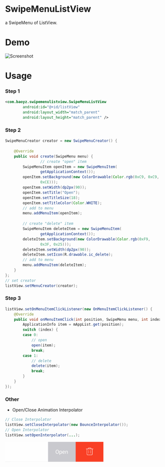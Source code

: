 SwipeMenuListView
=================

a SwipeMenu of ListView.

# Demo
<p>
   <img src="https://raw.githubusercontent.com/baoyongzhang/SwipeMenuListView/master/demo.gif" width="320" alt="Screenshot"/>
</p>

# Usage

### Step 1

```xml
<com.baoyz.swipemenulistview.SwipeMenuListView
        android:id="@+id/listView"
        android:layout_width="match_parent"
        android:layout_height="match_parent" />
```

### Step 2

```java
SwipeMenuCreator creator = new SwipeMenuCreator() {

	@Override
	public void create(SwipeMenu menu) {
				// create "open" item
		SwipeMenuItem openItem = new SwipeMenuItem(
				getApplicationContext());
		openItem.setBackground(new ColorDrawable(Color.rgb(0xC9, 0xC9,
				0xCE)));
		openItem.setWidth(dp2px(90));
		openItem.setTitle("Open");
		openItem.setTitleSize(18);
		openItem.setTitleColor(Color.WHITE);
		// add to menu
		menu.addMenuItem(openItem);

		// create "delete" item
		SwipeMenuItem deleteItem = new SwipeMenuItem(
				getApplicationContext());
		deleteItem.setBackground(new ColorDrawable(Color.rgb(0xF9,
				0x3F, 0x25)));
		deleteItem.setWidth(dp2px(90));
		deleteItem.setIcon(R.drawable.ic_delete);
		// add to menu
		menu.addMenuItem(deleteItem);
	}
};
// set creator
listView.setMenuCreator(creator);
```

### Step 3

```java
listView.setOnMenuItemClickListener(new OnMenuItemClickListener() {
	@Override
	public void onMenuItemClick(int position, SwipeMenu menu, int index) {
		ApplicationInfo item = mAppList.get(position);
		switch (index) {
		case 0:
			// open
			open(item);
			break;
		case 1:
			// delete
			delete(item);
			break;
		}
	}
});
```

### Other

* Open/Close Animation Interpolator

```java
// Close Interpolator
listView.setCloseInterpolator(new BounceInterpolator());
// Open Interpolator
listView.setOpenInterpolator(...);
```  
  

<p>
   <img src="demo2.gif" width="320" alt="Screenshot"/>
</p>
